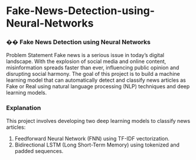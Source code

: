 # Fake-News-Detection-using-Neural-Networks
### �� Fake News Detection using Neural Networks
Problem Statement
Fake news is a serious issue in today’s digital landscape. With the explosion of social media and
online content, misinformation spreads faster than ever, influencing public opinion and
disrupting social harmony. The goal of this project is to build a machine learning model that can
automatically detect and classify news articles as Fake or Real using natural language
processing (NLP) techniques and deep learning models.

### Explanation
This project involves developing two deep learning models to classify news articles:
1. Feedforward Neural Network (FNN) using TF-IDF vectorization.
2. Bidirectional LSTM (Long Short-Term Memory) using tokenized and padded sequences.
